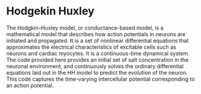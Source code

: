 # Hodgekin Huxley
The Hodgkin–Huxley model, or conductance-based model, is a mathematical model that describes how action potentials in neurons are initiated and propagated. It is a set of nonlinear differential equations that approximates the electrical characteristics of excitable cells such as neurons and cardiac myocytes. It is a continuous-time dynamical system. The code provided here provides an initial set of salt concentration in the neuronal environment, and continuously solves the ordinary differential equations laid out in the HH model to predict the evolution of the neuron. This code captures the time-varying intercellular potential corresponding to an action potential.
